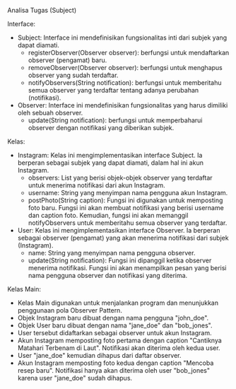 Analisa Tugas (Subject)

Interface:
- Subject: Interface ini mendefinisikan fungsionalitas inti dari subjek yang dapat diamati. 
   - registerObserver(Observer observer): berfungsi untuk mendaftarkan observer (pengamat) baru. 
   - removeObserver(Observer observer): berfungsi untuk menghapus observer yang sudah terdaftar. 
   - notifyObservers(String notification): berfungsi untuk memberitahu semua observer yang terdaftar tentang adanya perubahan (notifikasi). 
- Observer: Interface ini mendefinisikan fungsionalitas yang harus dimiliki oleh sebuah observer. 
  - update(String notification): berfungsi untuk memperbaharui observer dengan notifikasi yang diberikan subjek.

Kelas:
- Instagram: Kelas ini mengimplementasikan interface Subject. Ia berperan sebagai subjek yang dapat diamati, dalam hal ini akun Instagram. 
  - observers: List yang berisi objek-objek observer yang terdaftar untuk menerima notifikasi dari akun Instagram.
  - username: String yang menyimpan nama pengguna akun Instagram. 
  - postPhoto(String caption): Fungsi ini digunakan untuk memposting foto baru. Fungsi ini akan membuat notifikasi yang berisi username dan caption foto. Kemudian, fungsi ini akan memanggil notifyObservers untuk memberitahu semua observer yang terdaftar.
- User: Kelas ini mengimplementasikan interface Observer. Ia berperan sebagai observer (pengamat) yang akan menerima notifikasi dari subjek (Instagram).
  - name: String yang menyimpan nama pengguna observer.
  - update(String notification): Fungsi ini dipanggil ketika observer menerima notifikasi. Fungsi ini akan menampilkan pesan yang berisi nama pengguna observer dan notifikasi yang diterima.

Kelas Main:
  - Kelas Main digunakan untuk menjalankan program dan menunjukkan penggunaan pola Observer Pattern. 
  - Objek Instagram baru dibuat dengan nama pengguna "john_doe".
  - Objek User baru dibuat dengan nama "jane_doe" dan "bob_jones".
  - User tersebut didaftarkan sebagai observer untuk akun Instagram.
  - Akun Instagram memposting foto pertama dengan caption "Cantiknya Matahari Terbenam di Laut". Notifikasi akan diterima oleh kedua user.
  - User "jane_doe" kemudian dihapus dari daftar observer. 
  - Akun Instagram memposting foto kedua dengan caption "Mencoba resep baru". Notifikasi hanya akan diterima oleh user "bob_jones" karena user "jane_doe" sudah dihapus.